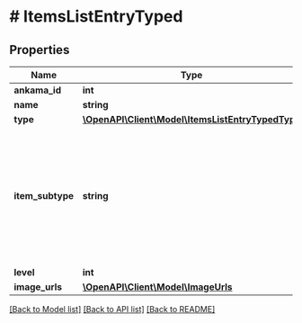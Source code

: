 # # ItemsListEntryTyped

## Properties

Name | Type | Description | Notes
------------ | ------------- | ------------- | -------------
**ankama_id** | **int** |  | [optional]
**name** | **string** |  | [optional]
**type** | [**\OpenAPI\Client\Model\ItemsListEntryTypedType**](ItemsListEntryTypedType.md) |  | [optional]
**item_subtype** | **string** | The API item category. Can be used to build the request URL for this particular item. Always english. | [optional]
**level** | **int** |  | [optional]
**image_urls** | [**\OpenAPI\Client\Model\ImageUrls**](ImageUrls.md) |  | [optional]

[[Back to Model list]](../../README.md#models) [[Back to API list]](../../README.md#endpoints) [[Back to README]](../../README.md)
